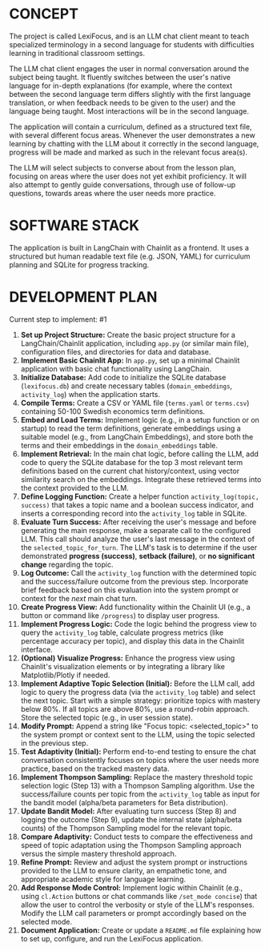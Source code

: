 # CONCEPT

The project is called LexiFocus, and is an LLM chat client meant to teach specialized terminology in a second language for students with difficulties learning in traditional classroom settings.

The LLM chat client engages the user in normal conversation around the subject being taught. It fluently switches between the user's native language for in-depth explanations (for example, where the context between the second language term differs slightly with the first language translation, or when feedback needs to be given to the user) and the language being taught. Most interactions will be in the second language.

The application will contain a curriculum, defined as a structured text file, with several different focus areas. Whenever the user demonstrates a new learning by chatting with the LLM about it correctly in the second language, progress will be made and marked as such in the relevant focus area(s).

The LLM will select subjects to converse about from the lesson plan, focusing on areas where the user does not yet exhibit proficiency. It will also attempt to gently guide conversations, through use of follow-up questions, towards areas where the user needs more practice.

# SOFTWARE STACK

The application is built in LangChain with Chainlit as a frontend.
It uses a structured but human readable text file (e.g. JSON, YAML) for curriculum planning and SQLite for progress tracking.

# DEVELOPMENT PLAN

Current step to implement: #1

1.  **Set up Project Structure:** Create the basic project structure for a LangChain/Chainlit application, including `app.py` (or similar main file), configuration files, and directories for data and database.
2.  **Implement Basic Chainlit App:** In `app.py`, set up a minimal Chainlit application with basic chat functionality using LangChain.
3.  **Initialize Database:** Add code to initialize the SQLite database (`lexifocus.db`) and create necessary tables (`domain_embeddings`, `activity_log`) when the application starts.
4.  **Compile Terms:** Create a CSV or YAML file (`terms.yaml` or `terms.csv`) containing 50-100 Swedish economics term definitions.
5.  **Embed and Load Terms:** Implement logic (e.g., in a setup function or on startup) to read the term definitions, generate embeddings using a suitable model (e.g., from LangChain Embeddings), and store both the terms and their embeddings in the `domain_embeddings` table.
6.  **Implement Retrieval:** In the main chat logic, before calling the LLM, add code to query the SQLite database for the top 3 most relevant term definitions based on the current chat history/context, using vector similarity search on the embeddings. Integrate these retrieved terms into the context provided to the LLM.
7.  **Define Logging Function:** Create a helper function `activity_log(topic, success)` that takes a topic name and a boolean success indicator, and inserts a corresponding record into the `activity_log` table in SQLite.
8.  **Evaluate Turn Success:** After receiving the user's message and before generating the main response, make a separate call to the configured LLM. This call should analyze the user's last message in the context of the `selected_topic_for_turn`. The LLM's task is to determine if the user demonstrated **progress (success)**, **setback (failure)**, or **no significant change** regarding the topic.
9.  **Log Outcome:** Call the `activity_log` function with the determined topic and the success/failure outcome from the previous step. Incorporate brief feedback based on this evaluation into the system prompt or context for the *next* main chat turn.
10. **Create Progress View:** Add functionality within the Chainlit UI (e.g., a button or command like `/progress`) to display user progress.
11. **Implement Progress Logic:** Code the logic behind the progress view to query the `activity_log` table, calculate progress metrics (like percentage accuracy per topic), and display this data in the Chainlit interface.
12. **(Optional) Visualize Progress:** Enhance the progress view using Chainlit's visualization elements or by integrating a library like Matplotlib/Plotly if needed.
13. **Implement Adaptive Topic Selection (Initial):** Before the LLM call, add logic to query the progress data (via the `activity_log` table) and select the next topic. Start with a simple strategy: prioritize topics with mastery below 80%. If all topics are above 80%, use a round-robin approach. Store the selected topic (e.g., in user session state).
14. **Modify Prompt:** Append a string like "Focus topic: <selected_topic>" to the system prompt or context sent to the LLM, using the topic selected in the previous step.
15. **Test Adaptivity (Initial):** Perform end-to-end testing to ensure the chat conversation consistently focuses on topics where the user needs more practice, based on the tracked mastery data.
16. **Implement Thompson Sampling:** Replace the mastery threshold topic selection logic (Step 13) with a Thompson Sampling algorithm. Use the success/failure counts per topic from the `activity_log` table as input for the bandit model (alpha/beta parameters for Beta distribution).
17. **Update Bandit Model:** After evaluating turn success (Step 8) and logging the outcome (Step 9), update the internal state (alpha/beta counts) of the Thompson Sampling model for the relevant topic.
18. **Compare Adaptivity:** Conduct tests to compare the effectiveness and speed of topic adaptation using the Thompson Sampling approach versus the simple mastery threshold approach.
19. **Refine Prompt:** Review and adjust the system prompt or instructions provided to the LLM to ensure clarity, an empathetic tone, and appropriate academic style for language learning.
20. **Add Response Mode Control:** Implement logic within Chainlit (e.g., using `cl.Action` buttons or chat commands like `/set_mode concise`) that allow the user to control the verbosity or style of the LLM's responses. Modify the LLM call parameters or prompt accordingly based on the selected mode.
21. **Document Application:** Create or update a `README.md` file explaining how to set up, configure, and run the LexiFocus application.